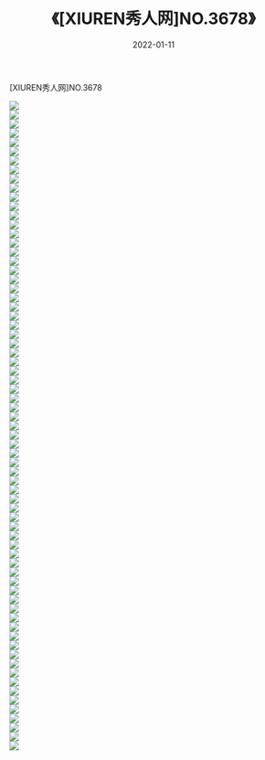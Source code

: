 ﻿---
layout: post
title:  《[XIUREN秀人网]NO.3678》
date:   2022-01-11
img: http://pic.660000.xyz/1:/秀人网/秀人网第04部分/[XIUREN秀人网]NO.3678/000.jpg
categories: [美女, 清纯, 唯美]
---

[XIUREN秀人网]NO.3678

 ![](http://pic.660000.xyz/1:/秀人网/秀人网第04部分/[XIUREN秀人网]NO.3678/001.jpg) <br>![](http://pic.660000.xyz/1:/秀人网/秀人网第04部分/[XIUREN秀人网]NO.3678/002.jpg) <br>![](http://pic.660000.xyz/1:/秀人网/秀人网第04部分/[XIUREN秀人网]NO.3678/003.jpg) <br>![](http://pic.660000.xyz/1:/秀人网/秀人网第04部分/[XIUREN秀人网]NO.3678/004.jpg) <br>![](http://pic.660000.xyz/1:/秀人网/秀人网第04部分/[XIUREN秀人网]NO.3678/005.jpg) <br>![](http://pic.660000.xyz/1:/秀人网/秀人网第04部分/[XIUREN秀人网]NO.3678/006.jpg) <br>![](http://pic.660000.xyz/1:/秀人网/秀人网第04部分/[XIUREN秀人网]NO.3678/007.jpg) <br>![](http://pic.660000.xyz/1:/秀人网/秀人网第04部分/[XIUREN秀人网]NO.3678/008.jpg) <br>![](http://pic.660000.xyz/1:/秀人网/秀人网第04部分/[XIUREN秀人网]NO.3678/009.jpg) <br>![](http://pic.660000.xyz/1:/秀人网/秀人网第04部分/[XIUREN秀人网]NO.3678/010.jpg) <br>![](http://pic.660000.xyz/1:/秀人网/秀人网第04部分/[XIUREN秀人网]NO.3678/011.jpg) <br>![](http://pic.660000.xyz/1:/秀人网/秀人网第04部分/[XIUREN秀人网]NO.3678/012.jpg) <br>![](http://pic.660000.xyz/1:/秀人网/秀人网第04部分/[XIUREN秀人网]NO.3678/013.jpg) <br>![](http://pic.660000.xyz/1:/秀人网/秀人网第04部分/[XIUREN秀人网]NO.3678/014.jpg) <br>![](http://pic.660000.xyz/1:/秀人网/秀人网第04部分/[XIUREN秀人网]NO.3678/015.jpg) <br>![](http://pic.660000.xyz/1:/秀人网/秀人网第04部分/[XIUREN秀人网]NO.3678/016.jpg) <br>![](http://pic.660000.xyz/1:/秀人网/秀人网第04部分/[XIUREN秀人网]NO.3678/017.jpg) <br>![](http://pic.660000.xyz/1:/秀人网/秀人网第04部分/[XIUREN秀人网]NO.3678/018.jpg) <br>![](http://pic.660000.xyz/1:/秀人网/秀人网第04部分/[XIUREN秀人网]NO.3678/019.jpg) <br>![](http://pic.660000.xyz/1:/秀人网/秀人网第04部分/[XIUREN秀人网]NO.3678/020.jpg) <br>![](http://pic.660000.xyz/1:/秀人网/秀人网第04部分/[XIUREN秀人网]NO.3678/021.jpg) <br>![](http://pic.660000.xyz/1:/秀人网/秀人网第04部分/[XIUREN秀人网]NO.3678/022.jpg) <br>![](http://pic.660000.xyz/1:/秀人网/秀人网第04部分/[XIUREN秀人网]NO.3678/023.jpg) <br>![](http://pic.660000.xyz/1:/秀人网/秀人网第04部分/[XIUREN秀人网]NO.3678/024.jpg) <br>![](http://pic.660000.xyz/1:/秀人网/秀人网第04部分/[XIUREN秀人网]NO.3678/025.jpg) <br>![](http://pic.660000.xyz/1:/秀人网/秀人网第04部分/[XIUREN秀人网]NO.3678/026.jpg) <br>![](http://pic.660000.xyz/1:/秀人网/秀人网第04部分/[XIUREN秀人网]NO.3678/027.jpg) <br>![](http://pic.660000.xyz/1:/秀人网/秀人网第04部分/[XIUREN秀人网]NO.3678/028.jpg) <br>![](http://pic.660000.xyz/1:/秀人网/秀人网第04部分/[XIUREN秀人网]NO.3678/029.jpg) <br>![](http://pic.660000.xyz/1:/秀人网/秀人网第04部分/[XIUREN秀人网]NO.3678/030.jpg) <br>![](http://pic.660000.xyz/1:/秀人网/秀人网第04部分/[XIUREN秀人网]NO.3678/031.jpg) <br>![](http://pic.660000.xyz/1:/秀人网/秀人网第04部分/[XIUREN秀人网]NO.3678/032.jpg) <br>![](http://pic.660000.xyz/1:/秀人网/秀人网第04部分/[XIUREN秀人网]NO.3678/033.jpg) <br>![](http://pic.660000.xyz/1:/秀人网/秀人网第04部分/[XIUREN秀人网]NO.3678/034.jpg) <br>![](http://pic.660000.xyz/1:/秀人网/秀人网第04部分/[XIUREN秀人网]NO.3678/035.jpg) <br>![](http://pic.660000.xyz/1:/秀人网/秀人网第04部分/[XIUREN秀人网]NO.3678/036.jpg) <br>![](http://pic.660000.xyz/1:/秀人网/秀人网第04部分/[XIUREN秀人网]NO.3678/037.jpg) <br>![](http://pic.660000.xyz/1:/秀人网/秀人网第04部分/[XIUREN秀人网]NO.3678/038.jpg) <br>![](http://pic.660000.xyz/1:/秀人网/秀人网第04部分/[XIUREN秀人网]NO.3678/039.jpg) <br>![](http://pic.660000.xyz/1:/秀人网/秀人网第04部分/[XIUREN秀人网]NO.3678/040.jpg) <br>![](http://pic.660000.xyz/1:/秀人网/秀人网第04部分/[XIUREN秀人网]NO.3678/041.jpg) <br>![](http://pic.660000.xyz/1:/秀人网/秀人网第04部分/[XIUREN秀人网]NO.3678/042.jpg) <br>![](http://pic.660000.xyz/1:/秀人网/秀人网第04部分/[XIUREN秀人网]NO.3678/043.jpg) <br>![](http://pic.660000.xyz/1:/秀人网/秀人网第04部分/[XIUREN秀人网]NO.3678/044.jpg) <br>![](http://pic.660000.xyz/1:/秀人网/秀人网第04部分/[XIUREN秀人网]NO.3678/045.jpg) <br>![](http://pic.660000.xyz/1:/秀人网/秀人网第04部分/[XIUREN秀人网]NO.3678/046.jpg) <br>![](http://pic.660000.xyz/1:/秀人网/秀人网第04部分/[XIUREN秀人网]NO.3678/047.jpg) <br>![](http://pic.660000.xyz/1:/秀人网/秀人网第04部分/[XIUREN秀人网]NO.3678/048.jpg) <br>![](http://pic.660000.xyz/1:/秀人网/秀人网第04部分/[XIUREN秀人网]NO.3678/049.jpg) <br>![](http://pic.660000.xyz/1:/秀人网/秀人网第04部分/[XIUREN秀人网]NO.3678/050.jpg) <br>![](http://pic.660000.xyz/1:/秀人网/秀人网第04部分/[XIUREN秀人网]NO.3678/051.jpg) <br>![](http://pic.660000.xyz/1:/秀人网/秀人网第04部分/[XIUREN秀人网]NO.3678/052.jpg) <br>![](http://pic.660000.xyz/1:/秀人网/秀人网第04部分/[XIUREN秀人网]NO.3678/053.jpg) <br>![](http://pic.660000.xyz/1:/秀人网/秀人网第04部分/[XIUREN秀人网]NO.3678/054.jpg) <br>![](http://pic.660000.xyz/1:/秀人网/秀人网第04部分/[XIUREN秀人网]NO.3678/055.jpg) <br>![](http://pic.660000.xyz/1:/秀人网/秀人网第04部分/[XIUREN秀人网]NO.3678/056.jpg) <br>![](http://pic.660000.xyz/1:/秀人网/秀人网第04部分/[XIUREN秀人网]NO.3678/057.jpg) <br>![](http://pic.660000.xyz/1:/秀人网/秀人网第04部分/[XIUREN秀人网]NO.3678/058.jpg) <br>![](http://pic.660000.xyz/1:/秀人网/秀人网第04部分/[XIUREN秀人网]NO.3678/059.jpg) <br>![](http://pic.660000.xyz/1:/秀人网/秀人网第04部分/[XIUREN秀人网]NO.3678/060.jpg) <br>![](http://pic.660000.xyz/1:/秀人网/秀人网第04部分/[XIUREN秀人网]NO.3678/061.jpg) <br>![](http://pic.660000.xyz/1:/秀人网/秀人网第04部分/[XIUREN秀人网]NO.3678/062.jpg) <br>![](http://pic.660000.xyz/1:/秀人网/秀人网第04部分/[XIUREN秀人网]NO.3678/063.jpg) <br>![](http://pic.660000.xyz/1:/秀人网/秀人网第04部分/[XIUREN秀人网]NO.3678/064.jpg) <br>![](http://pic.660000.xyz/1:/秀人网/秀人网第04部分/[XIUREN秀人网]NO.3678/065.jpg) <br>![](http://pic.660000.xyz/1:/秀人网/秀人网第04部分/[XIUREN秀人网]NO.3678/066.jpg) <br>![](http://pic.660000.xyz/1:/秀人网/秀人网第04部分/[XIUREN秀人网]NO.3678/067.jpg) <br>![](http://pic.660000.xyz/1:/秀人网/秀人网第04部分/[XIUREN秀人网]NO.3678/068.jpg) <br>![](http://pic.660000.xyz/1:/秀人网/秀人网第04部分/[XIUREN秀人网]NO.3678/069.jpg) <br>![](http://pic.660000.xyz/1:/秀人网/秀人网第04部分/[XIUREN秀人网]NO.3678/070.jpg) <br>![](http://pic.660000.xyz/1:/秀人网/秀人网第04部分/[XIUREN秀人网]NO.3678/071.jpg) <br>